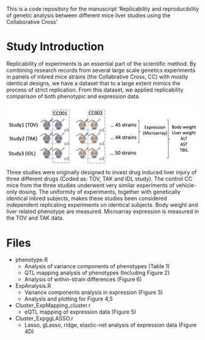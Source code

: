 This is a code repository for the manuscript 'Replicability and reproducibility of genetic analysis between different mice liver studies using the Collaborative Cross'

# Study Introduction
Replicability of experiments is an essential part of the scientific method. By combining research records from several large scale genetics experiments in panels of inbred mice strains (the Collabrative Cross, CC) with mostly identical designs, we have a dataset that to a large extent mimics the process of strict replication.
From this dataset, we applied replicability comparison of both phenotypic and expression data.

![Screenshot](introfigure.png)
Three studies were originally designed to invest drug induced liver injury of three different drugs (Coded as: TOV, TAK and IDL study). 
The control CC mice from the three studies underwent very similar experiments of vehicle-only dosing. The uniformity of experiments, together with genetically identical inbred subjects, makes these studies been considered independent replicating experiments on identical subjects.
Body weight and liver related phenotype are measured. Microarray expression is measured in the TOV and TAK data.

# Files
* phenotype.R
  * Analysis of variance components of phenotypes (Table 1)
  * QTL mapping analysis of phenotypes (Including Figure 2)
  * Analysis of within-strain differences (Figure 6)
* ExpAnalysis.R
  * Variance components analysis in expression (Figure 3)
  * Analysis and plotting for Figure 4,5
* Cluster_ExpMapping_cluster.r
  * eQTL mapping of expression data (Figure 5)
* Cluster_ExpggLASSO.r
  * Lasso, gLasso, ridge, elastic-net analysis of expression data (Figure 4D)
